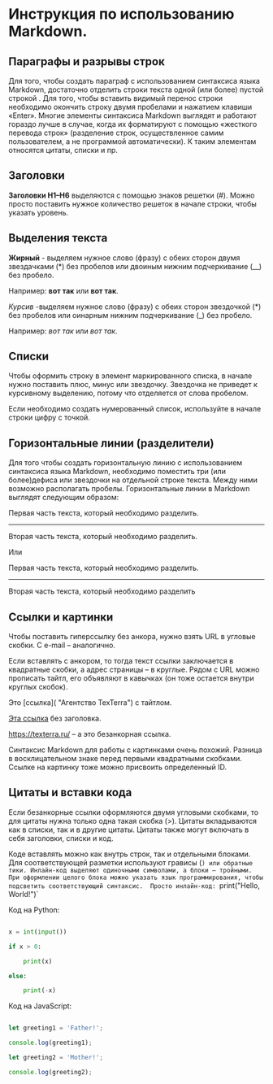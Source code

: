 # Инструкция по использованию Markdown.
## Параграфы и разрывы строк
Для того, чтобы создать параграф с использованием синтаксиса языка Markdown, достаточно отделить строки текста одной (или более) пустой строкой . Для того, чтобы вставить видимый перенос строки  необходимо окончить строку двумя пробелами и нажатием клавиши «Enter». Многие элементы синтаксиса Markdown выглядят и работают гораздо лучше в случае, когда их форматируют с помощью «жесткого перевода строк» (разделение строк, осуществленное самим пользователем, а не программой автоматически). К таким элементам относятся цитаты, списки и пр.
## Заголовки ##
__Заголовки H1–H6__ выделяются  с помощью знаков решетки (#). Можно просто поставить нужное количество решеток в начале строки, чтобы указать уровень.

## Выделения текста
**Жирный** - выделяем нужное слово (фразу) с обеих сторон двумя звездачками (*) без пробелов или двоиным нижним подчеркивание (__) без пробело.

Например: **вот так** или __вот так__.

*Курсив* -выделяем нужное слово (фразу) с обеих сторон звездочкой (*) без пробелов или оинарным нижним подчеркивание (_) без пробело. 

Например: *вот так* или _вот так_.
## Списки 
Чтобы оформить строку в элемент маркированного списка, в начале нужно поставить плюс, минус или звездочку. Звездочка не приведет к курсивному выделению, потому что отделяется от слова пробелом.

Если необходимо создать нумерованный список, используйте в начале строки цифру с точкой.
## Горизонтальные линии (разделители)
Для того чтобы создать горизонтальную линию с использованием синтаксиса языка Markdown, необходимо поместить три (или более)дефиса или звездочки на отдельной строке текста. Между ними возможно располагать пробелы. Горизонтальные линии в Markdown выглядят следующим образом:

Первая часть текста, который необходимо разделить.
***
Вторая часть текста, который необходимо разделить.

Или

Первая часть текста, который необходимо разделить.

---

Вторая часть текста, который необходимо разделить
## Ссылки и картинки
Чтобы поставить гиперссылку без анкора, нужно взять URL в угловые скобки. С e-mail – аналогично.

Если вставлять с анкором, то тогда текст ссылки заключается в квадратные скобки, а адрес страницы – в круглые. Рядом с URL можно прописать тайтл, его объявляют в кавычках (он тоже остается внутри круглых скобок).

Это [ссылка]( "Агентство TexTerra") с тайтлом.


[Эта ссылка](http://example.net/) без заголовка.


<https://texterra.ru/> – а это безанкорная ссылка.

Синтаксис Markdown для работы с картинками очень похожий. Разница в восклицательном знаке перед первыми квадратными скобками. Ссылке на картинку тоже можно присвоить определенный ID.
## Цитаты и вставки кода
Если безанкорные ссылки оформляются двумя угловыми скобками, то для цитаты нужна только одна такая скобка (>). 
Цитаты вкладываются как в списки, так и в другие цитаты. Цитаты также могут включать в себя заголовки, списки и код.

Коде вставлять можно как внутрь строк, так и отдельными блоками. Для соответствующей разметки используют грависы (`) или обратные тики. Инлайн-код выделяют одиночными символами, а блоки – тройными. При оформлении целого блока можно указать язык программирования, чтобы подсветить соответствующий синтаксис. 
Просто инлайн-код: `print("Hello, World!")`


Код на Python:

```python

x = int(input())

if x > 0:

    print(x)

else:

    print(-x)

```

Код на JavaScript:

```javascript

let greeting1 = 'Father!';

console.log(greeting1);

let greeting2 = 'Mother!';

console.log(greeting2);

```



